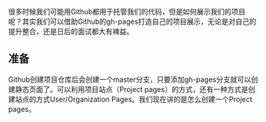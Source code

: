 很多时候我们可能用Github都用于托管我们的代码，但是如何展示我们的项目呢？其实我们可以借助Github的gh-pages打造自己的项目展示，无论是对自己的提升整合，还是日后的面试都大有裨益。

## 准备
Github创建项目仓库后会创建一个master分支，只要添加gh-pages分支就可以创建静态页面了。可以利用项目站点（Project pages）的方式，还有一种方式是创建站点的方式User/Organization Pages。我们现在讲的是怎么创建一个Project pages。

